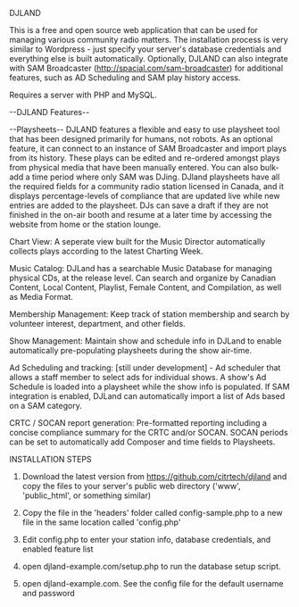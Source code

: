 DJLAND

This is a free and open source web application that can be used for managing various community radio matters.  The installation process is very similar to Wordpress - just specify your server's database credentials and everything else is built automatically.  Optionally, DJLAND can also integrate with SAM Broadcaster (http://spacial.com/sam-broadcaster) for additional features, such as AD Scheduling and SAM play history access.

Requires a server with PHP and MySQL.

--DJLAND Features--

--Playsheets--
	DJLAND features a flexible and easy to use playsheet tool that has been designed primarily for humans, not robots.  As an optional feature, it can connect to an instance of SAM Broadcaster and import plays from its history.  These plays can be edited and re-ordered amongst plays from physical media that have been manually entered.  You can also bulk-add a time period where only SAM was DJing.
	DJland playsheets have all the required fields for a community radio station licensed in Canada, and it displays percentage-levels of compliance that are updated live while new entries are added to the playsheet.  DJs can save a draft if they are not finished in the on-air booth and resume at a later time by accessing the website from home or the station lounge.

Chart View:
	A seperate view built for the Music Director automatically collects plays according to the latest Charting Week.

Music Catalog:
	DJLand has a searchable Music Database for managing physical CDs, at the release level.
	Can search and organize by Canadian Content, Local Content, Playlist, Female Content, and Compilation, as well as Media Format.

Membership Management:
	Keep track of station membership and search by volunteer interest, department, and other fields.

Show Management:
	Maintain show and schedule info in DJLand to enable automatically pre-populating playsheets during the show air-time.

Ad Scheduling and tracking:
	[still under development] - Ad scheduler that allows a staff member to select ads for individual shows.  A show's Ad Schedule is loaded into a playsheet while the show info is populated.  If SAM integration is enabled, DJLand can automatically import a list of Ads based on a SAM category.

CRTC / SOCAN report generation:
	Pre-formatted reporting including a concise compliance summary for the CRTC and/or SOCAN.
	SOCAN periods can be set to automatically add Composer and time fields to Playsheets.


INSTALLATION STEPS

1) Download the latest version from https://github.com/citrtech/djland and copy the files to your server's public web directory ('www', 'public_html', or something similar)

2) Copy the file in the 'headers' folder called config-sample.php to a new file in the same location called 'config.php'

3) Edit config.php to enter your station info, database credentials, and enabled feature list

4) open djland-example.com/setup.php to run the database setup script.

5) open djland-example.com. See the config file for the default username and password
